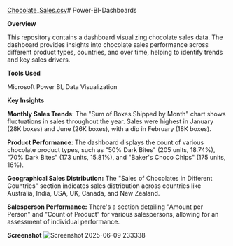 [Chocolate_Sales.csv](https://github.com/user-attachments/files/20691009/Chocolate_Sales.csv)# Power-BI-Dashboards

**Overview**

This repository contains a dashboard visualizing chocolate sales data. The dashboard provides insights into chocolate sales performance across different product types, countries, and over time, helping to identify trends and key sales drivers.

**Tools Used**

Microsoft Power BI, Data Visualization

**Key Insights**

**Monthly Sales Trends**: The "Sum of Boxes Shipped by Month" chart shows fluctuations in sales throughout the year. Sales were highest in January (28K boxes) and June (26K boxes), with a dip in February (18K boxes).

**Product Performance**: The dashboard displays the count of various chocolate product types, such as "50% Dark Bites" (205 units, 18.74%), "70% Dark Bites" (173 units, 15.81%), and "Baker's Choco Chips" (175 units, 16%).

**Geographical Sales Distribution:** The "Sales of Chocolates in Different Countries" section indicates sales distribution across countries like Australia, India, USA, UK, Canada, and New Zealand.

**Salesperson Performance:** There's a section detailing "Amount per Person" and "Count of Product" for various salespersons, allowing for an assessment of individual performance.

**Screenshot**
![Screenshot 2025-06-09 233338](https://github.com/user-attachments/assets/5ab9a2c0-3365-4985-b8b7-e32788f090de)

